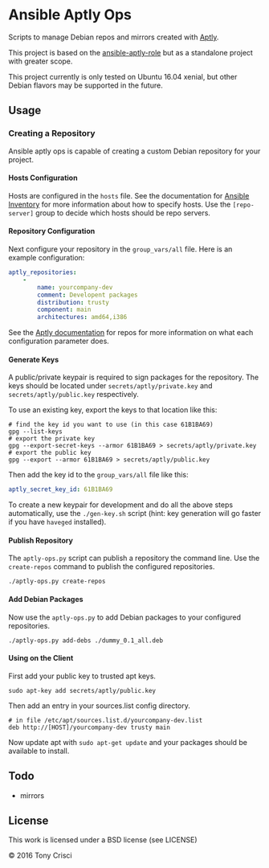 # Ansible Aptly Ops

Scripts to manage Debian repos and mirrors created with [Aptly](https://www.aptly.info/).

This project is based on the [ansible-aptly-role](https://github.com/alexey-sveshnikov/ansible-aptly-role) but as a standalone project with greater scope.

This project currently is only tested on Ubuntu 16.04 xenial, but other Debian flavors may be supported in the future.

## Usage

### Creating a Repository

Ansible aptly ops is capable of creating a custom Debian repository for your project.

#### Hosts Configuration

Hosts are configured in the `hosts` file. See the documentation for [Ansible Inventory](http://docs.ansible.com/ansible/intro_inventory.html) for more information about how to specify hosts. Use the `[repo-server]` group to decide which hosts should be repo servers.

#### Repository Configuration

Next configure your repository in the `group_vars/all` file. Here is an example configuration:

```yaml
aptly_repositories:
    -
        name: yourcompany-dev
        comment: Developent packages
        distribution: trusty
        component: main
        architectures: amd64,i386
```

See the [Aptly documentation](https://www.aptly.info/doc/aptly/repo/create/) for repos for more information on what each configuration parameter does.

#### Generate Keys

A public/private keypair is required to sign packages for the repository. The keys should be located under `secrets/aptly/private.key` and `secrets/aptly/public.key` respectively.

To use an existing key, export the keys to that location like this:

```
# find the key id you want to use (in this case 61B1BA69)
gpg --list-keys
# export the private key
gpg --export-secret-keys --armor 61B1BA69 > secrets/aptly/private.key
# export the public key
gpg --export --armor 61B1BA69 > secrets/aptly/public.key
```

Then add the key id to the `group_vars/all` file like this:

```yaml
aptly_secret_key_id: 61B1BA69
```

To create a new keypair for development and do all the above steps automatically, use the `./gen-key.sh` script (hint: key generation will go faster if you have `haveged` installed).

#### Publish Repository

The `aptly-ops.py` script can publish a repository the command line. Use the `create-repos` command to publish the configured repositories.

```
./aptly-ops.py create-repos
```

#### Add Debian Packages

Now use the `aptly-ops.py` to add Debian packages to your configured repositories.

```
./aptly-ops.py add-debs ./dummy_0.1_all.deb
```


#### Using on the Client

First add your public key to trusted apt keys.

```
sudo apt-key add secrets/aptly/public.key
```

Then add an entry in your sources.list config directory.

```
# in file /etc/apt/sources.list.d/yourcompany-dev.list
deb http://[HOST]/yourcompany-dev trusty main
```

Now update apt with `sudo apt-get update` and your packages should be available to install.

## Todo

* mirrors

## License

This work is licensed under a BSD license (see LICENSE)

© 2016 Tony Crisci
